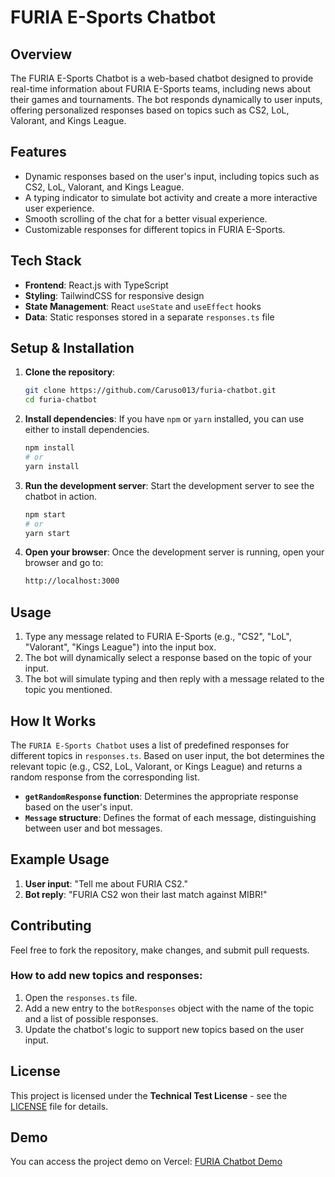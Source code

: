 # FURIA E-Sports Chatbot

## Overview
The FURIA E-Sports Chatbot is a web-based chatbot designed to provide real-time information about FURIA E-Sports teams, including news about their games and tournaments. The bot responds dynamically to user inputs, offering personalized responses based on topics such as CS2, LoL, Valorant, and Kings League.

## Features
- Dynamic responses based on the user's input, including topics such as CS2, LoL, Valorant, and Kings League.
- A typing indicator to simulate bot activity and create a more interactive user experience.
- Smooth scrolling of the chat for a better visual experience.
- Customizable responses for different topics in FURIA E-Sports.

## Tech Stack
- **Frontend**: React.js with TypeScript
- **Styling**: TailwindCSS for responsive design
- **State Management**: React `useState` and `useEffect` hooks
- **Data**: Static responses stored in a separate `responses.ts` file

## Setup & Installation

1. **Clone the repository**:
    ```bash
    git clone https://github.com/Caruso013/furia-chatbot.git
    cd furia-chatbot
    ```

2. **Install dependencies**:
    If you have `npm` or `yarn` installed, you can use either to install dependencies.
    ```bash
    npm install
    # or
    yarn install
    ```

3. **Run the development server**:
    Start the development server to see the chatbot in action.
    ```bash
    npm start
    # or
    yarn start
    ```

4. **Open your browser**:
    Once the development server is running, open your browser and go to:
    ```bash
    http://localhost:3000
    ```

## Usage

1. Type any message related to FURIA E-Sports (e.g., "CS2", "LoL", "Valorant", "Kings League") into the input box.
2. The bot will dynamically select a response based on the topic of your input.
3. The bot will simulate typing and then reply with a message related to the topic you mentioned.

## How It Works

The `FURIA E-Sports Chatbot` uses a list of predefined responses for different topics in `responses.ts`. Based on user input, the bot determines the relevant topic (e.g., CS2, LoL, Valorant, or Kings League) and returns a random response from the corresponding list.

- **`getRandomResponse` function**: Determines the appropriate response based on the user's input.
- **`Message` structure**: Defines the format of each message, distinguishing between user and bot messages.

## Example Usage

1. **User input**: "Tell me about FURIA CS2."
2. **Bot reply**: "FURIA CS2 won their last match against MIBR!"

## Contributing

Feel free to fork the repository, make changes, and submit pull requests.

### How to add new topics and responses:
1. Open the `responses.ts` file.
2. Add a new entry to the `botResponses` object with the name of the topic and a list of possible responses.
3. Update the chatbot's logic to support new topics based on the user input.

## License

This project is licensed under the **Technical Test License** - see the [LICENSE](LICENSE) file for details.

## Demo

You can access the project demo on Vercel: [FURIA Chatbot Demo](https://furia-chatbot-nine.vercel.app/)